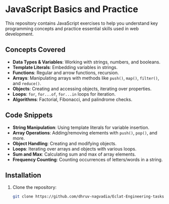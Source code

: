 # JavaScript Basics and Practice

This repository contains JavaScript exercises to help you understand key programming concepts and practice essential skills used in web development.

## Concepts Covered

- **Data Types & Variables**: Working with strings, numbers, and booleans.
- **Template Literals**: Embedding variables in strings.
- **Functions**: Regular and arrow functions, recursion.
- **Arrays**: Manipulating arrays with methods like `push()`, `map()`, `filter()`, and `reduce()`.
- **Objects**: Creating and accessing objects, iterating over properties.
- **Loops**: `for`, `for...of`, `for...in` loops for iteration.
- **Algorithms**: Factorial, Fibonacci, and palindrome checks.

## Code Snippets

- **String Manipulation**: Using template literals for variable insertion.
- **Array Operations**: Adding/removing elements with `push()`, `pop()`, and more.
- **Object Handling**: Creating and modifying objects.
- **Loops**: Iterating over arrays and objects with various loops.
- **Sum and Max**: Calculating sum and max of array elements.
- **Frequency Counting**: Counting occurrences of letters/words in a string.

## Installation

1. Clone the repository:
   ```bash
   git clone https://github.com/dhruv-nagvadia/Eclat-Engineering-tasks/tree/main/Internship-learning/Basics-Of-JavaScript
